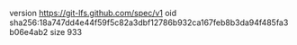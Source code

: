 version https://git-lfs.github.com/spec/v1
oid sha256:18a747dd4e44f59f5c82a3dbf12786b932ca167feb8b3da94f485fa3b06e4ab2
size 933
